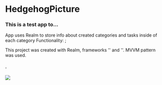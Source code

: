 # HedgehogPicture

### This is a test app to...

App uses Realm to store info about created categories and tasks inside of each category
Functionality: ; 

This project was created with Realm, frameworks '' and ''.
MVVM pattern was used.

#### .

![](hedgehog_gif.gif)
